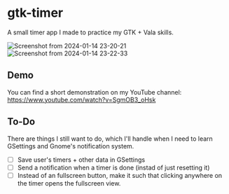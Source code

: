 # gtk-timer

A small timer app I made to practice my GTK + Vala skills. 

![Screenshot from 2024-01-14 23-20-21](https://github.com/AshkanArabim/gtk-timer/assets/71609332/47605efc-beb5-4620-9b7e-d52810237a4e)
![Screenshot from 2024-01-14 23-22-33](https://github.com/AshkanArabim/gtk-timer/assets/71609332/4c4ebb13-16de-4a4c-a240-4554c0eeb652)

## Demo
You can find a short demonstration on my YouTube channel: https://www.youtube.com/watch?v=SgmOB3_oHsk

## To-Do
There are things I still want to do, which I'll handle when I need to learn GSettings and Gnome's notification system. 
- [ ] Save user's timers + other data in GSettings
- [ ] Send a notification when a timer is done (instad of just resetting it)
- [ ] Instead of an fullscreen button, make it such that clicking anywhere on the timer opens the fullscreen view.
